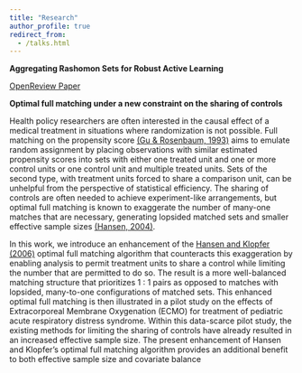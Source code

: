 ```yaml
---
title: "Research"
author_profile: true
redirect_from:
  - /talks.html
---
```


**Aggregating Rashomon Sets for Robust Active Learning** 

[OpenReview Paper](https://openreview.net/forum?id=1d2tQi9keK)

**Optimal full matching under a new constraint on the sharing of controls**

Health policy researchers are often interested in the causal effect of a medical
treatment in situations where randomization is not possible. Full matching on the
propensity score [(Gu & Rosenbaum, 1993)](https://www.tandfonline.com/doi/abs/10.1080/10618600.1993.10474623) aims to emulate random assignment by
placing observations with similar estimated propensity scores into sets with either one
treated unit and one or more control units or one control unit and multiple treated
units. Sets of the second type, with treatment units forced to share a comparison unit,
can be unhelpful from the perspective of statistical efficiency. The sharing of controls
are often needed to achieve experiment-like arrangements, but optimal full matching is
known to exaggerate the number of many-one matches that are necessary, generating
lopsided matched sets and smaller effective sample sizes [(Hansen, 2004)](https://www.tandfonline.com/doi/abs/10.1198/016214504000000647).

In this work, we introduce an enhancement of the [Hansen and Klopfer (2006)](https://www.tandfonline.com/doi/abs/10.1198/106186006X137047) optimal
full matching algorithm that counteracts this exaggeration by enabling analysis to
permit treatment units to share a control while limiting the number that are permitted
to do so. The result is a more well-balanced matching structure that prioritizes 1 : 1
pairs as opposed to matches with lopsided, many-to-one configurations of matched sets.
This enhanced optimal full matching is then illustrated in a pilot study on the effects of
Extracorporeal Membrane Oxygenation (ECMO) for treatment of pediatric acute
respiratory distress syndrome. Within this data-scarce pilot study, the existing methods
for limiting the sharing of controls have already resulted in an increased effective sample
size. The present enhancement of Hansen and Klopfer’s optimal full matching algorithm
provides an additional benefit to both effective sample size and covariate balance
